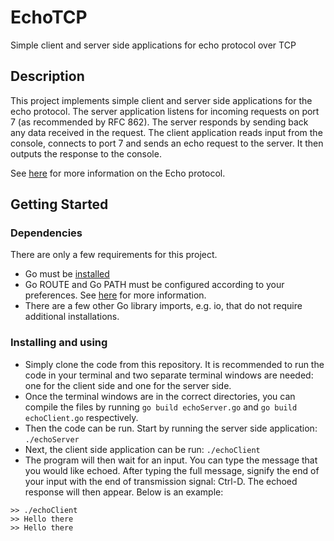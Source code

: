 # EchoTCP

Simple client and server side applications for echo protocol over TCP

## Description

This project implements simple client and server side applications for the echo protocol. The server application listens for incoming requests on port 7 (as recommended by RFC 862). The server responds by sending back any data received in the request. The client application reads input from the console, connects to port 7 and sends an echo request to the server. It then outputs the response to the console.

See [here](https://datatracker.ietf.org/doc/html/rfc862) for more information on the Echo protocol.

## Getting Started

### Dependencies

There are only a few requirements for this project.

* Go must be [installed](https://golang.org/dl/)
* Go ROUTE and Go PATH must be configured according to your preferences. See [here](https://www.geeksforgeeks.org/golang-gopath-and-goroot/) for more information.
* There are a few other Go library imports, e.g. io, that do not require additional installations. 

### Installing and using

* Simply clone the code from this repository. It is recommended to run the code in your terminal and two separate terminal windows are needed: one for the client side and one for the server side.
* Once the terminal windows are in the correct directories, you can compile the files by running ```go build echoServer.go``` and ```go build echoClient.go``` respectively.
* Then the code can be run. Start by running the server side application: ```./echoServer```
* Next, the client side application can be run: ```./echoClient```
* The program will then wait for an input. You can type the message that you would like echoed. After typing the full message, signify the end of your input with the end of transmission signal: Ctrl-D. The echoed response will then appear. Below is an example:
```
>> ./echoClient
>> Hello there
>> Hello there
```

